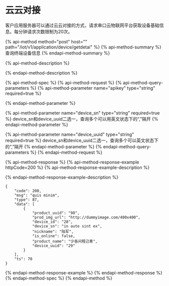 # 云云对接

客户应用服务器可以通过云云对接的方式，请求串口云物联网平台获取设备基础信息。每分钟请求次数限制为20次。

{% api-method method="post" host="" path="/iot/v1/application/device/getdetai" %}
{% api-method-summary %}
 查询终端设备信息
{% endapi-method-summary %}

{% api-method-description %}

{% endapi-method-description %}

{% api-method-spec %}
{% api-method-request %}
{% api-method-query-parameters %}
{% api-method-parameter name="apikey" type="string" required=true %}

{% endapi-method-parameter %}

{% api-method-parameter name="device\_sn" type="string" required=true %}
device\_sn和device\_uuid二选一，查询多个可以用英文状态下的“,”隔开
{% endapi-method-parameter %}

{% api-method-parameter name="device\_uuid" type="string" required=true %}
device\_sn和device\_uuid二选一，查询多个可以英文状态下的“,”隔开
{% endapi-method-parameter %}
{% endapi-method-query-parameters %}
{% endapi-method-request %}

{% api-method-response %}
{% api-method-response-example httpCode=200 %}
{% api-method-response-example-description %}

{% endapi-method-response-example-description %}

```
{
    "code": 200,
    "msg": "quis minim",
    "type": 87,
    "data": [
        {
            "product_uuid": "98",
            "prod_img_url": "http://dummyimage.com/400x400",
            "device_id": "28",
            "device_sn": "in aute sint ex",
            "nickname": "陆军",
            "is_online": false,
            "product_name": "少各问程己青",
            "device_uuid": "29"
        }
    ],
    "ts": 70
}
```
{% endapi-method-response-example %}
{% endapi-method-response %}
{% endapi-method-spec %}
{% endapi-method %}


